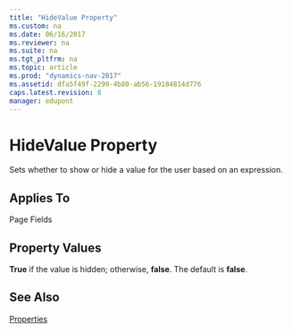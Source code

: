 ```yaml
---
title: "HideValue Property"
ms.custom: na
ms.date: 06/16/2017
ms.reviewer: na
ms.suite: na
ms.tgt_pltfrm: na
ms.topic: article
ms.prod: "dynamics-nav-2017"
ms.assetid: dfa5f49f-2299-4b80-ab56-19184814d776
caps.latest.revision: 8
manager: edupont
---
```

# HideValue Property
Sets whether to show or hide a value for the user based on an expression.  
  
## Applies To  
 Page Fields  
  
## Property Values  
 **True** if the value is hidden; otherwise, **false**. The default is **false**.  
  
## See Also  
 [Properties](devenv-properties.md)